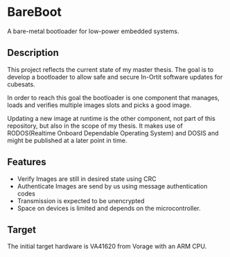 # BareBoot

A bare-metal bootloader for low-power embedded systems.

## Description

This project reflects the current state of my master thesis. 
The goal is to develop a bootloader to allow safe and secure In-Ortit software updates for cubesats. 

In order to reach this goal the bootloader is one component that manages, loads and verifies multiple images slots and picks a good image.

Updating a new image at runtime is the other component, not part of this repository, but also in the scope of my thesis. It makes use of RODOS(Realtime Onboard Dependable Operating System) and DOSIS and might be published at a later point in time. 

## Features

- Verify Images are still in desired state using CRC
- Authenticate Images are send by us using message authentication codes
- Transmission is expected to be unencrypted
- Space on devices is limited and depends on the microcontroller.

## Target

The initial target hardware is VA41620 from Vorage with an ARM CPU. 


